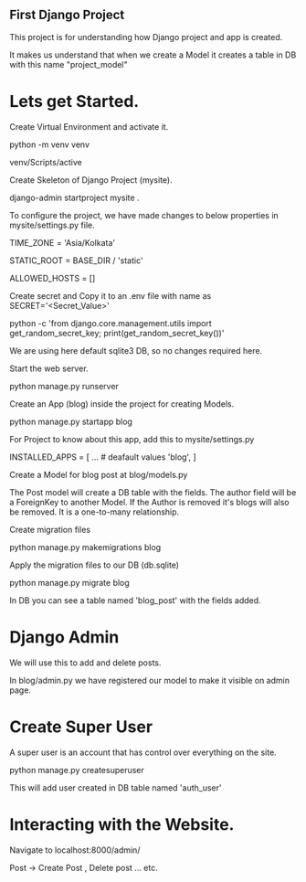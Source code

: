## First Django Project

This project is for understanding how Django project and app is created.

It makes us understand that when we create a Model it creates a table in DB with this name "project_model"

# Lets get Started.

Create Virtual Environment and activate it.

python -m venv venv

venv/Scripts/active

Create Skeleton of Django Project (mysite).

django-admin startproject mysite .

To configure the project, we have made changes to below properties in mysite/settings.py file.

TIME_ZONE = 'Asia/Kolkata'

STATIC_ROOT = BASE_DIR / 'static'

ALLOWED_HOSTS = []


Create secret and Copy it to an .env file with name as SECRET='<Secret_Value>'

python -c 'from django.core.management.utils import get_random_secret_key; print(get_random_secret_key())'

We are using here default sqlite3 DB, so no changes required here.

Start the web server.

python manage.py runserver


Create an App (blog) inside the project for creating Models.

python manage.py startapp blog

For Project to know about this app, add this to mysite/settings.py

INSTALLED_APPS = [
    ... # deafault values
    'blog',
]

Create a Model for blog post at blog/models.py

The Post model will create a DB table with the fields. 
The author field will be a ForeignKey to another Model. If the Author is removed it's blogs will also be removed.
It is a one-to-many relationship.

Create migration files

python manage.py makemigrations blog

Apply the migration files to our DB (db.sqlite)

python manage.py migrate blog

In DB you can see a table named 'blog_post' with the fields added.

# Django Admin

We will use this to add and delete posts.

In blog/admin.py we have registered our model to make it visible on admin page.


# Create Super User

A super user is an account that has control over everything on the site.

python manage.py createsuperuser

This will add user created in DB table named 'auth_user'

# Interacting with the Website.

Navigate to localhost:8000/admin/

Post -> Create Post , Delete post ... etc.
